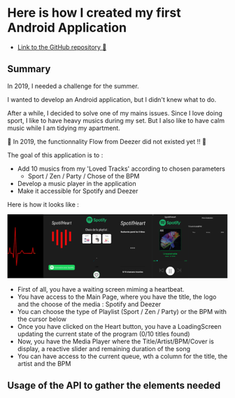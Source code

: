 # Here is how I created my first Android Application

- [Link to the GitHub repository 👋](https://github.com/wTrystan/deezHeart)

## Summary

In 2019, I needed a challenge for the summer.

I wanted to develop an Android application, but I didn't knew what to do.

After a while, I decided to solve one of my mains issues.
Since I love doing sport, I like to have heavy musics during my set. But I also like to have calm music while I am tidying my apartment.

👋 In 2019, the functionnality Flow from Deezer did not existed yet !! 👋

The goal of this application is to :
- Add 10 musics from my 'Loved Tracks' according to chosen parameters
	- Sport / Zen / Party / Chose of the BPM
- Develop a music player in the application
 - Make it accessible for Spotify and Deezer

Here is how it looks like :

<img src=https://github.com/wTrystan/wtrystan.github.io/blob/a62cd88ad3f934e2df174920966f25d820f841c5/img_android/summary.png>

- First of all, you have a waiting screen miming a heartbeat.
- You have access to the Main Page, where you have the title, the logo and the choose of the media : Spotify and Deezer
- You can choose the type of Playlist (Sport / Zen / Party) or the BPM with the cursor below
- Once you have clicked on the Heart button, you have a LoadingScreen updating the current state of the program (0/10 titles found)
- Now, you have the Media Player where the Title/Artist/BPM/Cover is display, a reactive slider and remaining duration of the song
- You can have access to the current queue, wth a column for the title, the artist and the BPM


## Usage of the API to gather the elements needed

